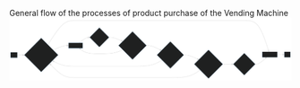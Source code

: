 
General flow of the processes of product purchase of the Vending Machine
![General Flow](./general_flow.svg)

